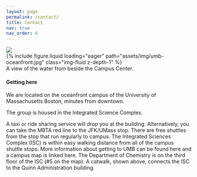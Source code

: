 ```yaml
---
layout: page
permalink: /contact/
title: Contact
nav: true
nav_order: 6
---
```


<img src="umb-oceanfront">

<div class="row mt-3">
    <div class="col-sm mt-3 mt-md-0">
        {% include figure.liquid loading="eager" path="assets/img/umb-oceanfront.jpg" class="img-fluid z-depth-1" %}
    </div>
</div>
<div class="caption">
A view of the water from beside the Campus Center.
</div>


#### Getting here

We are located on the oceanfront campus of the University of Massachusetts Boston, minutes from downtown.

The group is housed in the Integrated Science Complex.

A taxi or ride sharing service will drop you at the building. Alternatively, you can take the MBTA red line to the JFK/UMass stop. There are free shuttles from the stop that run regularly to campus. The Integrated Sciences Complex (ISC) is within easy walking distance from all of the campus shuttle stops. More information about getting to UMB can be found here and a campus map is linked here. The Department of Chemistry is on the third floor of the ISC (#5 on the map). A catwalk, shown above, connects the ISC to the Quinn Administration building.
